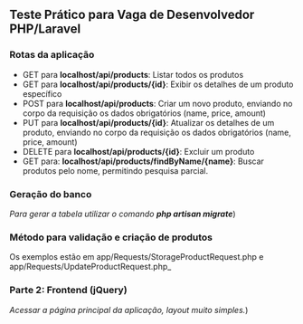 ## Teste Prático para Vaga de Desenvolvedor PHP/Laravel

### Rotas da aplicação
-   GET para **localhost/api/products**: Listar todos os produtos
-   GET para **localhost/api/products/{id}**: Exibir os detalhes de um produto específico
-   POST para **localhost/api/products**: Criar um novo produto, enviando no corpo da requisição os dados obrigatórios (name, price, amount)
-   PUT para **localhost/api/products/{id}**: Atualizar os detalhes de um produto, enviando no corpo da requisição os dados obrigatórios (name, price, amount)
-   DELETE para **localhost/api/products/{id}**: Excluir um produto
-   GET para: **localhost/api/products/findByName/{name}**: Buscar produtos pelo nome, permitindo pesquisa parcial.
    
### Geração do banco
_Para gerar a tabela utilizar o comando **php artisan migrate**_)

### Método para validação e criação de produtos
Os exemplos estão em app/Requests/StorageProductRequest.php e app/Requests/UpdateProductRequest.php_

### Parte 2: Frontend (jQuery)
_Acessar a página principal da aplicação, layout muito simples._)
